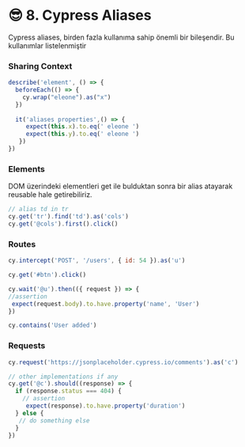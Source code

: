# 😎 8. Cypress Aliases

Cypress aliases, birden fazla kullanıma sahip önemli bir bileşendir. Bu kullanımlar listelenmiştir

### Sharing Context

```javascript
describe('element', () => {
  beforeEach(() => {
    cy.wrap("eleone").as("x")
  })
  
  it('aliases properties',() => {
     expect(this.x).to.eq(' eleone ')
     expect(this.y).to.eq(' eleone ')
   })
})
```

### Elements

DOM üzerindeki elementleri get ile bulduktan sonra bir alias atayarak reusable hale getirebiliriz.

```javascript
// alias td in tr
cy.get('tr').find('td').as('cols')
cy.get('@cols').first().click()
```

### Routes

```javascript
cy.intercept('POST', '/users', { id: 54 }).as('u')

cy.get('#btn').click()

cy.wait('@u').then(({ request }) => {
//assertion
 expect(request.body).to.have.property('name', 'User')
})

cy.contains('User added')
```

### Requests

```javascript
cy.request('https://jsonplaceholder.cypress.io/comments').as('c')

// other implementations if any
cy.get('@c').should((response) => {
  if (response.status === 404) {
    // assertion
     expect(response).to.have.property('duration')
  } else {
   // do something else
  }
})
```
